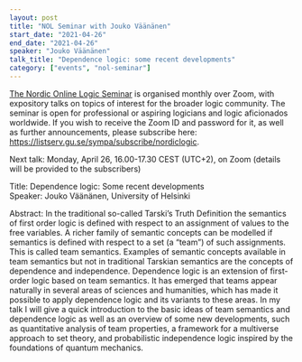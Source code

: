 ```yaml
---
layout: post
title: "NOL Seminar with Jouko Väänänen"
start_date: "2021-04-26"
end_date: "2021-04-26"
speaker: "Jouko Väänänen"
talk_title: "Dependence logic: some recent developments"
category: ["events", "nol-seminar"]
---
```

[The Nordic Online Logic Seminar](/the-NOL-seminar.html)
is organised monthly over Zoom, with expository talks on topics of interest for
the broader logic community. The seminar is open for professional or aspiring
logicians and logic aficionados worldwide. If you wish to receive the Zoom ID
and password for it, as well as further announcements, please subscribe here:
<https://listserv.gu.se/sympa/subscribe/nordiclogic>.

Next talk: Monday, April 26, 16.00-17.30 CEST (UTC+2), on Zoom (details will be
provided to the subscribers)

Title: Dependence logic: Some recent developments  
Speaker: Jouko Väänänen, University of Helsinki


Abstract: In the traditional so-called Tarski’s Truth Definition the semantics
of first order logic is defined with respect to an assignment of values to the
free variables. A richer family of semantic concepts can be modelled if
semantics is defined with respect to a set (a “team”) of such assignments. This
is called team semantics. Examples of semantic concepts available in team
semantics but not in traditional Tarskian semantics are the concepts of
dependence and independence. Dependence logic is an extension of first-order
logic based on team semantics. It has emerged that teams appear naturally in
several areas of sciences and humanities, which has made it possible to apply
dependence logic and its variants to these areas. In my talk I will give a quick
introduction to the basic ideas of team semantics and dependence logic as well
as an overview of some new developments, such as quantitative analysis of team
properties, a framework for a multiverse approach to set theory, and
probabilistic independence logic inspired by the foundations of quantum
mechanics.
